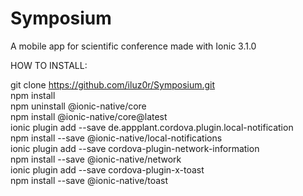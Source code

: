 # Symposium
A mobile app for scientific conference made with Ionic 3.1.0

HOW TO INSTALL:

git clone https://github.com/iluz0r/Symposium.git <br />
npm install  <br />
npm uninstall @ionic-native/core  <br />
npm install @ionic-native/core@latest  <br />
ionic plugin add --save de.appplant.cordova.plugin.local-notification  <br />
npm install --save @ionic-native/local-notifications  <br />
ionic plugin add --save cordova-plugin-network-information <br />
npm install --save @ionic-native/network <br />
ionic plugin add --save cordova-plugin-x-toast <br />
npm install --save @ionic-native/toast <br />
